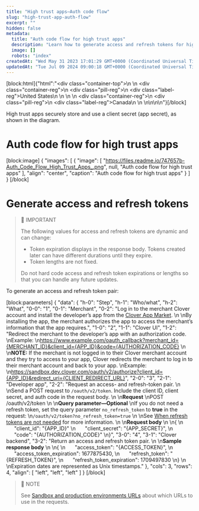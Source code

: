 ```yaml
---
title: "High trust apps—Auth code flow"
slug: "high-trust-app-auth-flow"
excerpt: ""
hidden: false
metadata: 
  title: "Auth code flow for high trust apps"
  description: "Learn how to generate access and refresh tokens for high trust apps."
  image: []
  robots: "index"
createdAt: "Wed May 31 2023 17:01:29 GMT+0000 (Coordinated Universal Time)"
updatedAt: "Tue Jul 09 2024 09:00:18 GMT+0000 (Coordinated Universal Time)"
---
```

<meta name=" description" content="Learn how to generate access and refresh tokens for high trust apps.">

[block:html]{"html":"<div class=\"container-top\">\n  <!--United States-->\n  <div class=\"container-reg\">\n    <div class=\"pill-reg\">\n      <div class=\"label-reg\">United States</div>\n    </div>\n  </div>\n  <!--Canada-->\n  <div class=\"container-reg\">\n    <div class=\"pill-reg\">\n      <div class=\"label-reg\">Canada</div>\n    </div>\n  </div>\n</div>\n\n<!--Css-->\n<style>\n.container-top {\n  top: -15px;\n  position: relative;\n  margin-bottom: -5px;\n}\n\n.container-reg {\n  align-items: center;\n  min-width: auto; \n  width: fit-content;\n  text-align: left;\n  overflow: auto;\n  display: inline-block; \n}\n\n/*Pill format REG*/\n.pill-reg {\n  background: #44BB44;\n  border: .5px solid #44BB44;\n  margin-left: 5px;\n  overflow: hidden;\n  display: flex; \n  justify-content: center; \n  align-items: center; \n  border-radius: 10px;\n  height: 1.8rem;\n  margin-top: 10px;\n  margin-bottom: 1.5px; \n  padding: 0 10px; \n}\n\n/*Text FORMAT inside REG pills */\n.pill-reg .label-reg, \n.pill-reg__addon .label-reg \n{\n  font-style: normal;\n  font-weight: normal;\n  font-size: 12px;\n  color: #fff;\n  vertical-align: middle;\n  margin: 0;\n  padding: 0 5px;\n}\n</style>"}[/block]

High trust apps securely store and use a client secret (app secret), as shown in the diagram. 

# Auth code flow for high trust apps

[block:image]
{
  "images": [
    {
      "image": [
        "https://files.readme.io/747657b-Auth_Code_Flow_High_Trust_Apps_.png",
        null,
        "Auth code flow for high trust apps"
      ],
      "align": "center",
      "caption": "Auth code flow for high trust apps"
    }
  ]
}
[/block]


# Generate access and refresh tokens

> 🚧 IMPORTANT
> 
> The following values for access and refresh tokens are dynamic and can change:
> 
> - Token expiration displays in the response body. Tokens created later can have different durations until they expire. 
> - Token lengths are not fixed.
> 
> Do not hard code access and refresh token expirations or lengths so that you can handle any future updates.

To generate an access and refresh token pair: 

[block:parameters]
{
  "data": {
    "h-0": "Step",
    "h-1": "Who/what",
    "h-2": "What",
    "0-0": "1",
    "0-1": "Merchant",
    "0-2": "Log in to the merchant Clover account and install the developer’s app from the [Clover App Market](https://www.clover.com/appmarket).  \n  \nBy installing the app, the merchant authorizes the app to access the merchant’s information that the app requires.",
    "1-0": "2",
    "1-1": "Clover UI",
    "1-2": "Redirect the merchant to the developer’s app with an authorization code.  \nExample:  \n<https://www.example.com/oauth_callback?merchant_id={MERCHANT_ID}&client_id={APP_ID}&code={AUTHORIZATION_CODE}>  \n  \n**NOTE:** If the merchant is not logged in to their Clover merchant account and they try to access to your app, Clover redirects the merchant to log in to their merchant account and back to your app.  \nExample:  \n<https://sandbox.dev.clover.com/oauth/v2/authorize?client_id={APP_ID}&redirect_uri={CLIENT_REDIRECT_URL}>",
    "2-0": "3",
    "2-1": "Developer app",
    "2-2": "Request an access- and refresh-token pair.  \n  \nSend a POST request to `/oauth/v2/token`. Include the client ID, client secret, and auth code in the request body.  \n  \n**Request**  \nPOST /oauth/v2/token  \n  \n**Query parameter—Optional**  \nIf you do not need a refresh token, set the query parameter  `no_refresh_token` to **true** in the request:  \n`/oauth/v2/token?no_refresh_token=true`  \n  \nSee [When refresh tokens are not needed](https://docs.clover.com/docs/refresh-access-tokens#when-refresh-tokens-are-not-needed) for more information.  \n  \n**Request body**  \n  \n{  \n       <code>   </code>\"client_id\": \"{APP_ID}\"  \n       <code>   </code>\"client_secret\": \"{APP_SECRET}\",  \n       <code>   </code>\"code\": \"{AUTHORIZATION_CODE}\"  \n}",
    "3-0": "4",
    "3-1": "Clover backend",
    "3-2": "Return an access and refresh token pair.  \n  \n**Sample response body**  \n  \n{  \n    <code>   </code>\"access_token\": \"{ACCESS_TOKEN}\",  \n    <code>   </code>\"access_token_expiration\": 1677875430,  \n    <code>   </code>\"refresh_token\": \"{REFRESH_TOKEN}\",  \n    <code>   </code>\"refresh_token_expiration\": 1709497830  \n}  \n  \nExpiration dates are represented as Unix timestamps."
  },
  "cols": 3,
  "rows": 4,
  "align": [
    "left",
    "left",
    "left"
  ]
}
[/block]


> 📘 NOTE
> 
> See [Sandbox and production environments URLs](https://docs.clover.com/docs/oauth-intro#sandbox-and-production-environment-urls) about which URLs to use in the requests.
